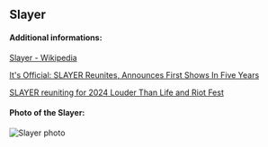 ## Slayer
#### Additional informations:
[Slayer - Wikipedia](https://en.wikipedia.org/wiki/Slayer)

[It's Official: SLAYER Reunites, Announces First Shows In Five Years](https://blabbermouth.net/news/its-official-slayer-reunites-announces-first-shows-in-five-years)

[SLAYER reuniting for 2024 Louder Than Life and Riot Fest](https://www.revolvermag.com/music/slayer-reuniting-2024-louder-life-and-riot-fest)

#### Photo of the Slayer:
![Slayer photo](https://www.revolvermag.com/sites/default/files/media/images/article/slayer_featured_credit_jimmyhubbard.jpg)
